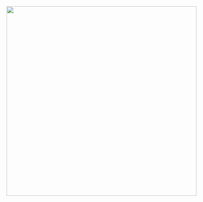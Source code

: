 <div id="header" align="center">
  <img src="https://media.giphy.com/media/5OxvXDXLkHqifCjSvW/giphy.gif" width="500"/>
</div>
